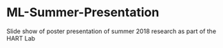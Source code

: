 # ML-Summer-Presentation

Slide show of poster presentation of summer 2018 research as part of the HART Lab
